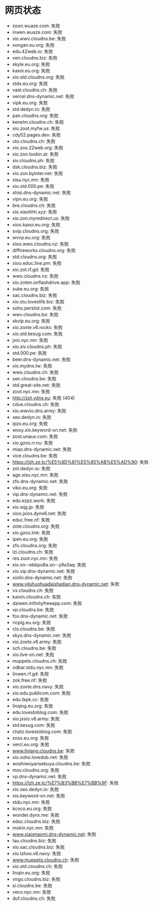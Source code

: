 # 网页状态
- zoon.wuaze.com: 失败
- inwen.wuaze.com: 失败
- xio.wwv.cloudns.be: 失败
- xongan.eu.org: 失败
- edu.42web.io: 失败
- ven.cloudns.biz: 失败
- skyle.eu.org: 失败
- kaxoi.eu.org: 失败
- xio.std.cloudns.org: 失败
- stds.eu.org: 失败
- vast.cloudns.ch: 失败
- vercel.dns-dynamic.net: 失败
- vipk.eu.org: 失败
- std.dedyn.io: 失败
- pan.cloudns.org: 失败
- kenelm.cloudns.ch: 失败
- xio.zoot.myfw.us: 失败
- cdy52.pages.dev: 失败
- uto.cloudns.ch: 失败
- xio.zos.22web.org: 失败
- xio.zon.lookin.at: 失败
- siv.cloudns.ph: 失败
- dsk.cloudns.biz: 失败
- xio.zon.byinter.net: 失败
- xisu.nyc.mn: 失败
- xio.std.000.pe: 失败
- shisi.dns-dynamic.net: 失败
- vipn.eu.org: 失败
- bre.cloudns.ch: 失败
- xio.xiaohhh.xyz: 失败
- xio.zon.myredirect.us: 失败
- xioo.kaxoi.eu.org: 失败
- svip.cloudns.org: 失败
- wvvp.eu.org: 失败
- xioo.wwo.cloudns.nz: 失败
- diffireworks.cloudns.org: 失败
- std.cloudns.org: 失败
- xioo.educ.line.pm: 失败
- xio.zot.rf.gd: 失败
- wwo.cloudns.nz: 失败
- xio.zoten.onflashdrive.app: 失败
- suke.eu.org: 失败
- sac.cloudns.biz: 失败
- xio.stu.loveslife.biz: 失败
- soho.perslist.com: 失败
- wwv.cloudns.be: 失败
- skvip.eu.org: 失败
- xio.zoxte.v6.rocks: 失败
- xio.std.kesug.com: 失败
- jxio.nyc.mn: 失败
- xio.siv.cloudns.ph: 失败
- std.000.pe: 失败
- beer.dns-dynamic.net: 失败
- xio.mydns.tw: 失败
- wwo.cloudns.ch: 失败
- sen.cloudns.be: 失败
- std.great-site.net: 失败
- zoot.nyc.mn: 失败
- http://zot.ydns.eu: 失败 (404)
- cdue.cloudns.ch: 失败
- xio.wwvio.dns.army: 失败
- xeo.dedyn.io: 失败
- ipzo.eu.org: 失败
- woxy.xio.keyword-on.net: 失败
- zoot.unaux.com: 失败
- xio.gzos.rr.nu: 失败
- miao.dns-dynamic.net: 失败
- vice.cloudns.be: 失败
- https://lzh.ze.tc/%E5%8D%81%E5%85%AB%E5%AD%90: 失败
- zot.dedyn.io: 失败
- age.xisu.nyc.mn: 失败
- zfo.dns-dynamic.net: 失败
- viko.eu.org: 失败
- vip.dns-dynamic.net: 失败
- edu.ezpz.work: 失败
- xio.wjg.jp: 失败
- xioo.jxios.dynv6.net: 失败
- educ.free.nf: 失败
- zote.cloudns.org: 失败
- xio.gzos.link: 失败
- ipen.eu.org: 失败
- zfo.cloudns.org: 失败
- lzi.cloudns.ch: 失败
- res.zoot.nyc.mn: 失败
- xio.xn--ebbpo8a.xn--y9a3aq: 失败
- xio.vip.dns-dynamic.net: 失败
- xiolin.dns-dynamic.net: 失败
- www.yiluhuohuadaishadian.dns-dynamic.net: 失败
- vx.cloudns.ch: 失败
- kaixin.cloudns.ch: 失败
- daiwen.infinityfreeapp.com: 失败
- vp.cloudns.be: 失败
- fox.dns-dynamic.net: 失败
- ricpig.eu.org: 失败
- clo.cloudns.be: 失败
- skyo.dns-dynamic.net: 失败
- xio.zoxte.v6.army: 失败
- sch.cloudns.be: 失败
- xio.live-on.net: 失败
- muppets.cloudns.ch: 失败
- odbar.stdu.nyc.mn: 失败
- linwen.rf.gd: 失败
- zok.free.nf: 失败
- xio.zoxte.dns.navy: 失败
- xio.edu.publicvm.com: 失败
- edu.tkpk.cc: 失败
- linqing.eu.org: 失败
- edu.lovestoblog.com: 失败
- xio.jxsio.v6.army: 失败
- std.kesug.com: 失败
- chatz.lovestoblog.com: 失败
- zosx.eu.org: 失败
- vercl.eu.org: 失败
- www.liniang.cloudns.be: 失败
- xio.soho.lovedub.net: 失败
- woshiwoyansebuya.cloudns.be: 失败
- mov.cloudns.org: 失败
- vp.dns-dynamic.net: 失败
- https://lzh.ze.tc/%E7%B3%BB%E7%BB%9F: 失败
- xio.xeo.dedyn.io: 失败
- xio.keyword-on.net: 失败
- stdu.nyc.mn: 失败
- kcoco.eu.org: 失败
- wonder.dynx.me: 失败
- educ.cloudns.biz: 失败
- mokin.nyc.mn: 失败
- www.xiaomaomi.dns-dynamic.net: 失败
- tau.cloudns.biz: 失败
- xio.sac.cloudns.biz: 失败
- xio.lzhoo.v6.navy: 失败
- www.muppets.cloudns.ch: 失败
- xio.std.cloudns.ch: 失败
- linqin.eu.org: 失败
- virgo.cloudns.biz: 失败
- si.cloudns.be: 失败
- veco.nyc.mn: 失败
- duf.cloudns.ch: 失败

